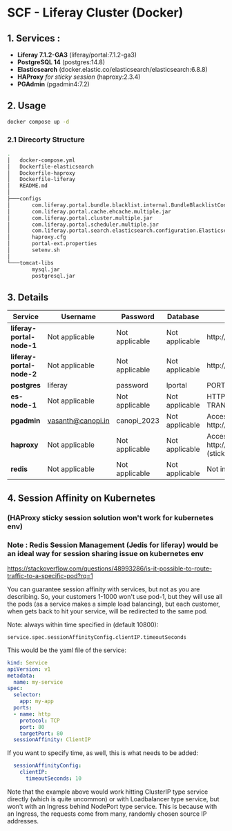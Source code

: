# SCF - Liferay Cluster (Docker)

## 1. Services :

- **Liferay 7.1.2-GA3** (liferay/portal:7.1.2-ga3)
- **PostgreSQL 14** (postgres:14.8)
- **Elasticsearch** (docker.elastic.co/elasticsearch/elasticsearch:6.8.8)
- **HAProxy** *for sticky session* (haproxy:2.3.4)
- **PGAdmin** (pgadmin4:7.2)

## 2. Usage

```sh
docker compose up -d
```

### 2.1 Direcorty Structure

```sh
.
│   docker-compose.yml
│   Dockerfile-elasticsearch
│   Dockerfile-haproxy
│   Dockerfile-liferay
│   README.md
│
├───configs
│       com.liferay.portal.bundle.blacklist.internal.BundleBlacklistConfiguration.config
│       com.liferay.portal.cache.ehcache.multiple.jar
│       com.liferay.portal.cluster.multiple.jar
│       com.liferay.portal.scheduler.multiple.jar
│       com.liferay.portal.search.elasticsearch.configuration.ElasticsearchConfiguration.config
│       haproxy.cfg
│       portal-ext.properties
│       setenv.sh
│
└───tomcat-libs
        mysql.jar
        postgresql.jar
```

## 3. Details

| Service                  | Username            | Password         | Database  | Others                                 |
|--------------------------|---------------------|------------------|-----------|----------------------------------------------------|
| **liferay-portal-node-1**    | Not applicable     | Not applicable   | Not applicable| http://localhost:6080                                  |
| **liferay-portal-node-2**    | Not applicable     | Not applicable   | Not applicable| http://localhost:7080                                  |
| **postgres**                 | liferay             | password         | lportal   | PORT : 5432                                  |
| **es-node-1**                | Not applicable     | Not applicable   | Not applicable| HTTP_PORT:9200 , TRANSPORT_PORT:9300                                  |
| **pgadmin**                  | vasanth@canopi.in   | canopi_2023      | Not applicable| Access via web browser: http://localhost:8090     |
| **haproxy**                  | Not applicable     | Not applicable   | Not applicable| Access: http://localhost:80 (sticky session)|
| **redis**                  | Not applicable     | Not applicable   | Not applicable| Not implemented yet |

## 4. Session Affinity on Kubernetes
### (HAProxy sticky session solution won't work for kubernetes env)

### Note : Redis Session Management (Jedis for liferay) would be an ideal way for session sharing issue on kubernetes env

<https://stackoverflow.com/questions/48993286/is-it-possible-to-route-traffic-to-a-specific-pod?rq=1>

You can guarantee session affinity with services, but not as you are describing.
So, your customers 1-1000 won't use pod-1,
but they will use all the pods (as a service makes a simple load balancing), 
but each customer, when gets back to hit your service, will be redirected to the same pod.

Note: always within time specified in (default 10800):

```text
service.spec.sessionAffinityConfig.clientIP.timeoutSeconds
```

This would be the yaml file of the service:

```yaml
kind: Service
apiVersion: v1
metadata:
  name: my-service
spec:
  selector:
    app: my-app
  ports:
  - name: http
    protocol: TCP
    port: 80
    targetPort: 80
  sessionAffinity: ClientIP
```

If you want to specify time, as well, this is what needs to be added:

```yaml
  sessionAffinityConfig:
    clientIP:
      timeoutSeconds: 10
```

Note that the example above would work hitting ClusterIP type service directly (which is quite uncommon)
or with Loadbalancer type service, but won't with an Ingress behind NodePort type service.
This is because with an Ingress, the requests come from many, randomly chosen source IP addresses.
